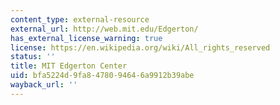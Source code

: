 ```yaml
---
content_type: external-resource
external_url: http://web.mit.edu/Edgerton/
has_external_license_warning: true
license: https://en.wikipedia.org/wiki/All_rights_reserved
status: ''
title: MIT Edgerton Center
uid: bfa5224d-9fa8-4780-9464-6a9912b39abe
wayback_url: ''
---
```

